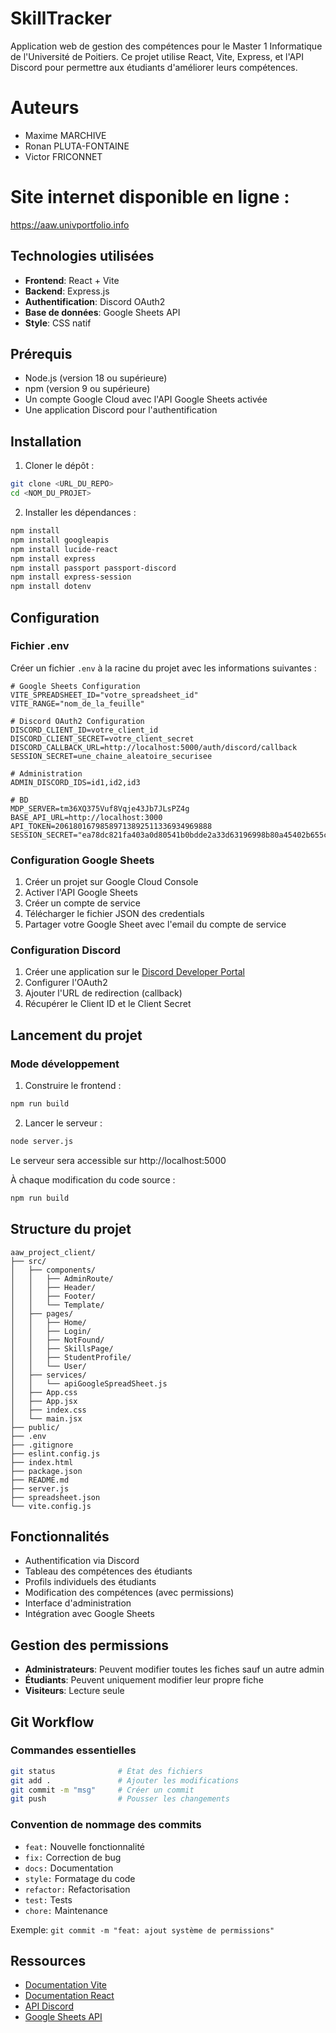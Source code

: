 # SkillTracker
Application web de gestion des compétences pour le Master 1 Informatique de l'Université de Poitiers. Ce projet utilise React, Vite, Express, et l'API Discord pour permettre aux étudiants d'améliorer leurs compétences.

# Auteurs
- Maxime MARCHIVE
- Ronan PLUTA-FONTAINE
- Victor FRICONNET

# Site internet disponible en ligne :
https://aaw.univportfolio.info

## Technologies utilisées

- **Frontend**: React + Vite
- **Backend**: Express.js
- **Authentification**: Discord OAuth2
- **Base de données**: Google Sheets API
- **Style**: CSS natif

## Prérequis

- Node.js (version 18 ou supérieure)
- npm (version 9 ou supérieure)
- Un compte Google Cloud avec l'API Google Sheets activée
- Une application Discord pour l'authentification

## Installation

1. Cloner le dépôt :
```bash
git clone <URL_DU_REPO>
cd <NOM_DU_PROJET>
```

2. Installer les dépendances :
```bash
npm install
npm install googleapis
npm install lucide-react
npm install express
npm install passport passport-discord
npm install express-session
npm install dotenv
```

## Configuration

### Fichier .env

Créer un fichier `.env` à la racine du projet avec les informations suivantes :

```env
# Google Sheets Configuration
VITE_SPREADSHEET_ID="votre_spreadsheet_id"
VITE_RANGE="nom_de_la_feuille"

# Discord OAuth2 Configuration
DISCORD_CLIENT_ID=votre_client_id
DISCORD_CLIENT_SECRET=votre_client_secret
DISCORD_CALLBACK_URL=http://localhost:5000/auth/discord/callback
SESSION_SECRET=une_chaine_aleatoire_securisee

# Administration
ADMIN_DISCORD_IDS=id1,id2,id3

# BD
MDP_SERVER=tm36XQ375Vuf8Vqje43Jb7JLsPZ4g
BASE_API_URL=http://localhost:3000
API_TOKEN=20618016798589713892511336934969888
SESSION_SECRET="ea78dc821fa403a0d80541b0bdde2a33d63196998b80a45402b655cedab07afba1904df1d5e2d22172155f5e86826a62062d5c4a3234f42891b88ee9aa0024c0"J
```
### Configuration Google Sheets

1. Créer un projet sur Google Cloud Console
2. Activer l'API Google Sheets
3. Créer un compte de service
4. Télécharger le fichier JSON des credentials
5. Partager votre Google Sheet avec l'email du compte de service

### Configuration Discord

1. Créer une application sur le [Discord Developer Portal](https://discord.com/developers/applications)
2. Configurer l'OAuth2
3. Ajouter l'URL de redirection (callback)
4. Récupérer le Client ID et le Client Secret

## Lancement du projet

### Mode développement

1. Construire le frontend :
```bash
npm run build
```

2. Lancer le serveur :
```bash
node server.js
```

Le serveur sera accessible sur http://localhost:5000

À chaque modification du code source :
```bash
npm run build
```

## Structure du projet

```
aaw_project_client/
├── src/
│   ├── components/
│   │   ├── AdminRoute/
│   │   ├── Header/
│   │   ├── Footer/
│   │   └── Template/
│   ├── pages/
│   │   ├── Home/
│   │   ├── Login/
│   │   ├── NotFound/
│   │   ├── SkillsPage/
│   │   ├── StudentProfile/
│   │   └── User/
│   ├── services/
│   │   └── apiGoogleSpreadSheet.js
│   ├── App.css
│   ├── App.jsx
│   ├── index.css
│   └── main.jsx
├── public/
├── .env
├── .gitignore
├── eslint.config.js
├── index.html
├── package.json
├── README.md
├── server.js
├── spreadsheet.json
└── vite.config.js
```

## Fonctionnalités

- Authentification via Discord
- Tableau des compétences des étudiants
- Profils individuels des étudiants
- Modification des compétences (avec permissions)
- Interface d'administration
- Intégration avec Google Sheets

## Gestion des permissions

- **Administrateurs**: Peuvent modifier toutes les fiches sauf un autre admin
- **Étudiants**: Peuvent uniquement modifier leur propre fiche
- **Visiteurs**: Lecture seule

## Git Workflow

### Commandes essentielles

```bash
git status              # État des fichiers
git add .               # Ajouter les modifications
git commit -m "msg"     # Créer un commit
git push                # Pousser les changements
```

### Convention de nommage des commits

- `feat:` Nouvelle fonctionnalité
- `fix:` Correction de bug
- `docs:` Documentation
- `style:` Formatage du code
- `refactor:` Refactorisation
- `test:` Tests
- `chore:` Maintenance

Exemple: `git commit -m "feat: ajout système de permissions"`

## Ressources

- [Documentation Vite](https://vitejs.dev/)
- [Documentation React](https://react.dev/)
- [API Discord](https://discord.com/developers/docs/)
- [Google Sheets API](https://developers.google.com/sheets/api/)